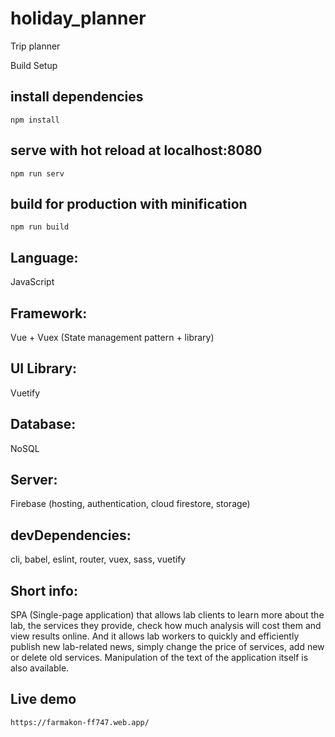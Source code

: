 # holiday_planner
Trip planner


Build Setup

## install dependencies
   `npm install`

## serve with hot reload at localhost:8080
   `npm run serv`

## build for production with minification
   `npm run build`

## Language: 
   JavaScript
## Framework: 
   Vue + Vuex (State management pattern + library)
## UI Library: 
   Vuetify
## Database: 
   NoSQL
## Server: 
   Firebase (hosting, authentication, cloud firestore, storage)
## devDependencies:
   cli, babel, eslint, router, vuex, sass, vuetify

## Short info: 
   SPA (Single-page application) that allows lab clients to learn more about the lab, the services they provide, check how much analysis will cost them and view results online.    And it allows lab workers to quickly and efficiently publish new lab-related news, simply change the price of services, add new or delete old services. Manipulation of the      text of the application itself is also available.

## Live demo 
    https://farmakon-ff747.web.app/
